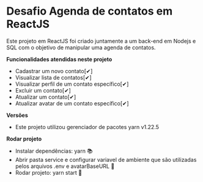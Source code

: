 # Desafio Agenda de contatos em ReactJS

Este projeto em ReactJS foi criado juntamente a um back-end em Nodejs e SQL com o objetivo de manipular uma agenda de contatos.

**Funcionalidades atendidas neste projeto**
- Cadastrar um novo contato[✔]
- Visualizar lista de contatos[✔]
- Visualizar perfil de um contato específico[✔]
- Excluir um contato[✔] 
- Atualizar um contato[✔]
- Atualizar avatar de um contato específico[✔]

**Versões**
- Este projeto utilizou gerenciador de pacotes yarn v1.22.5

**Rodar projeto**
- Instalar dependências: yarn 📚
- Abrir pasta service e configurar variavel de ambiente que são utilizadas pelos arquivos .env e avatarBaseURL 👀
- Rodar projeto: yarn start 🚀
